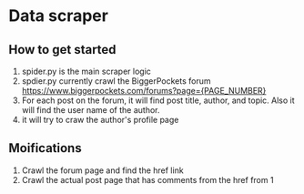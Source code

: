 # Data scraper

## How to get started
1. spider.py is the main scraper logic
2. spdier.py currently crawl the BiggerPockets forum https://www.biggerpockets.com/forums?page={PAGE_NUMBER}
3. For each post on the forum, it will find post title, author, and topic. Also it will find the user name of the author.
4. it will try to craw the author's profile page

## Moifications
1. Crawl the forum page and find the href link
2. Crawl the actual post page that has comments from the href from 1


